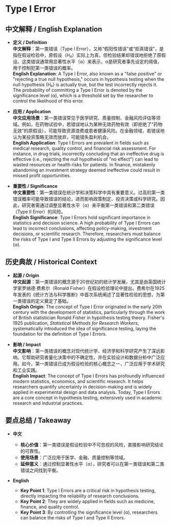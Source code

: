 # Type I Error

## 中文解释 / English Explanation

* **定义 / Definition**  
  **中文解释**：第一类错误（Type I Error），又称“假阳性错误”或“拒真错误”，是指在假设检验中，原假设（H₀）实际上为真，但检验结果却错误地拒绝了原假设。这类错误通常用显著性水平（α）来表示，α是研究者事先设定的阈值，用于控制犯第一类错误的概率。  
  **English Explanation**: A Type I Error, also known as a "false positive" or "rejecting a true null hypothesis," occurs in hypothesis testing when the null hypothesis (H₀) is actually true, but the test incorrectly rejects it. The probability of committing a Type I Error is denoted by the significance level (α), which is a threshold set by the researcher to control the likelihood of this error.

* **应用 / Application**  
  **中文应用场景**：第一类错误常见于医学研究、质量控制、金融风险评估等领域。例如，在药物试验中，若错误地认为某种无效药物有效（即拒绝了“药物无效”的原假设），可能导致资源浪费或患者健康风险。在金融领域，若错误地认为某投资策略无效而放弃，可能错失盈利机会。  
  **English Application**: Type I Errors are prevalent in fields such as medical research, quality control, and financial risk assessment. For instance, in drug trials, incorrectly concluding that an ineffective drug is effective (i.e., rejecting the null hypothesis of "no effect") can lead to wasted resources or health risks for patients. In finance, mistakenly abandoning an investment strategy deemed ineffective could result in missed profit opportunities.

* **重要性 / Significance**  
  **中文重要性**：第一类错误在统计学和决策科学中具有重要意义。过高的第一类错误概率可能导致错误的结论，进而影响政策制定、投资决策或科学研究。因此，研究者需通过调整显著性水平（α）来平衡第一类错误和第二类错误（Type II Error）的风险。  
  **English Significance**: Type I Errors hold significant importance in statistics and decision science. A high probability of Type I Errors can lead to incorrect conclusions, affecting policy-making, investment decisions, or scientific research. Therefore, researchers must balance the risks of Type I and Type II Errors by adjusting the significance level (α).

## 历史典故 / Historical Context

* **起源 / Origin**  
  **中文起源**：第一类错误的概念源于20世纪初的统计学发展，尤其是由英国统计学家罗纳德·费希尔（Ronald Fisher）在假设检验理论中提出。费希尔在1925年发表的《统计方法与科学推断》中首次系统阐述了显著性检验的思想，为第一类错误的定义奠定了基础。  
  **English Origin**: The concept of Type I Error originated in the early 20th century with the development of statistics, particularly through the work of British statistician Ronald Fisher in hypothesis testing theory. Fisher's 1925 publication, *Statistical Methods for Research Workers*, systematically introduced the idea of significance testing, laying the foundation for the definition of Type I Errors.

* **影响 / Impact**  
  **中文影响**：第一类错误的概念对现代统计学、经济学和科学研究产生了深远影响。它帮助研究者量化决策中的不确定性，并在实验设计和数据分析中广泛应用。如今，第一类错误已成为假设检验的核心概念之一，广泛应用于学术研究和工业实践。  
  **English Impact**: The concept of Type I Errors has profoundly influenced modern statistics, economics, and scientific research. It helps researchers quantify uncertainty in decision-making and is widely applied in experimental design and data analysis. Today, Type I Errors are a core concept in hypothesis testing, extensively used in academic research and industrial practices.

## 要点总结 / Takeaway

* **中文**  
  - **核心价值**：第一类错误是假设检验中不可忽视的风险，直接影响研究结论的可靠性。  
  - **使用场景**：广泛应用于医学、金融、质量控制等领域。  
  - **延伸意义**：通过控制显著性水平（α），研究者可以在第一类错误和第二类错误之间找到平衡。

* **English**  
  - **Key Point 1**: Type I Errors are a critical risk in hypothesis testing, directly impacting the reliability of research conclusions.  
  - **Key Point 2**: They are widely applied in fields such as medicine, finance, and quality control.  
  - **Key Point 3**: By controlling the significance level (α), researchers can balance the risks of Type I and Type II Errors.